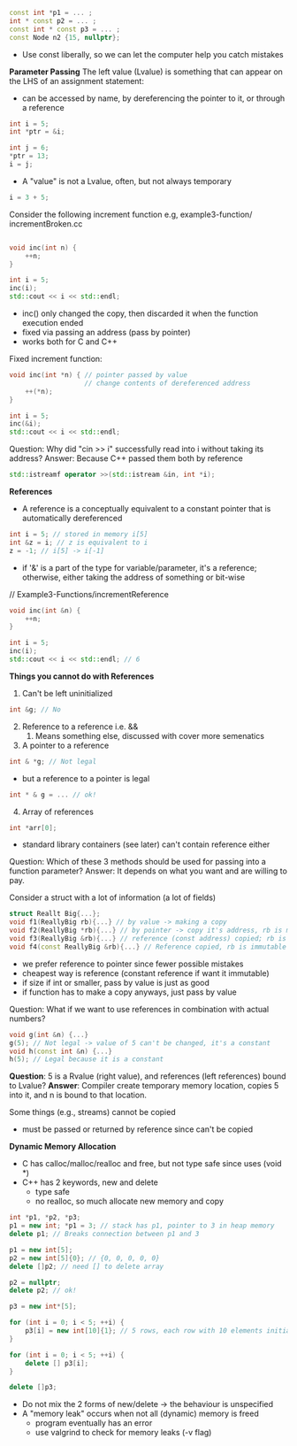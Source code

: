 ```C++
const int *p1 = ... ;
int * const p2 = ... ;
const int * const p3 = ... ;
const Node n2 {15, nullptr};
```
- Use const liberally, so we can let the computer help you catch mistakes

**Parameter Passing**
The left value (Lvalue) is something that can appear on the LHS of an assignment statement:
- can be accessed by name, by dereferencing the pointer to it, or through a reference
```C++
int i = 5;
int *ptr = &i;

int j = 6;
*ptr = 13;
i = j;
```

- A "value" is not a Lvalue, often, but not always temporary
```C++
i = 3 + 5;
```

Consider the following increment function
e.g, example3-function/ incrementBroken.cc
```C++

void inc(int n) {
	++n;
}

int i = 5;
inc(i);
std::cout << i << std::endl;
```
- inc() only changed the copy, then discarded it when the function execution ended 
- fixed via passing an address (pass by pointer) 
- works both for C and C++ 

Fixed increment function:
```C++ 
void inc(int *n) { // pointer passed by value
				   // change contents of dereferenced address
	++(*n);
}

int i = 5;
inc(&i);
std::cout << i << std::endl;
```

Question: Why did "cin >> i" successfully read into i without taking its address?
Answer: Because C++ passed them both by reference
```C++
std::istreamf operator >>(std::istream &in, int *i);
```

**References**
- A reference is a conceptually equivalent to a constant pointer that is automatically dereferenced
``` C++
int i = 5; // stored in memory i[5]
int &z = i; // z is equivalent to i
z = -1; // i[5] -> i[-1]
```

- if '&' is a part of the type for variable/parameter, it's a reference; otherwise, either taking the address of something or bit-wise

// Example3-Functions/incrementReference
```C++ 
void inc(int &n) {
	++n;
}

int i = 5;
inc(i);
std::cout << i << std::endl; // 6
```

**Things you cannot do with References**
1. Can't be left uninitialized 
```C++ 
int &g; // No
```

2. Reference to a reference i.e. &&
	1. Means something else, discussed with cover more semenatics
3. A pointer to a reference
```C++ 
int & *g; // Not legal
```
- but a reference to a pointer is legal
```C++ 
int * & g = ... // ok!
```
4. Array of references
```C++
int *arr[0];
```

- standard library containers (see later) can't contain reference either 

Question: Which of these 3 methods should be used for passing into a function parameter?
Answer: It depends on what you want and are willing to pay.

Consider a struct with a lot of information (a lot of fields)
```C++ 
struct Reallt Big{...}; 
void f1(ReallyBig rb){...} // by value -> making a copy 
void f2(ReallyBig *rb){...} // by pointer -> copy it's address, rb is mutable 
void f3(ReallyBig &rb){...} // reference (const address) copied; rb is mutable 
void f4(const ReallyBig &rb){...} // Reference copied, rb is immutable
```
- we prefer reference to pointer since fewer possible mistakes
- cheapest way is reference (constant reference if want it immutable)
- if size if int or smaller, pass by value is just as good 
- if function has to make a copy anyways, just pass by value

Question: What if we want to use references in combination with actual numbers?
```C++ 
void g(int &n) {...}
g(5); // Not legal -> value of 5 can't be changed, it's a constant
void h(const int &n) {...}
h(5); // Legal because it is a constant
```
**Question**: 5 is a Rvalue (right value), and references (left references) bound to Lvalue?
**Answer**: Compiler create temporary memory location, copies 5 into it, and n is bound to that location. 

Some things (e.g., streams) cannot be copied 
- must be passed or returned by reference since can't be copied 

**Dynamic Memory Allocation** 
- C has calloc/malloc/realloc and free, but not type safe since uses (void *)
- C++ has 2 keywords, new and delete 
	- type safe 
	- no realloc, so much allocate new memory and copy 
```C++ 
int *p1, *p2, *p3;
p1 = new int; *p1 = 3; // stack has p1, pointer to 3 in heap memory
delete p1; // Breaks connection between p1 and 3

p1 = new int[5];
p2 = new int[5]{0}; // {0, 0, 0, 0, 0}
delete []p2; // need [] to delete array

p2 = nullptr;
delete p2; // ok!

p3 = new int*[5];

for (int i = 0; i < 5; ++i) {
	p3[i] = new int[10]{1}; // 5 rows, each row with 10 elements initialized to 1
}

for (int i = 0; i < 5; ++i) {
	delete [] p3[i];
}

delete []p3;
```

- Do not mix the 2 forms of new/delete -> the behaviour is unspecified 
- A "memory leak" occurs when not all (dynamic) memory is freed 
	- program eventually has an error
	- use valgrind to check for memory leaks (-v flag)